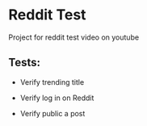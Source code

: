# Reddit Test

Project for reddit test video on youtube
## Tests:

* Verify trending title

* Verify log in on Reddit

* Verify public a post
